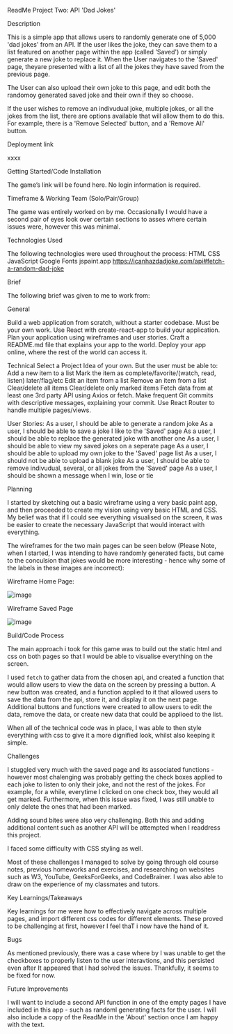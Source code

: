 ReadMe Project Two: API 'Dad Jokes'

Description

This is a simple app that allows users to randomly generate one of 5,000 'dad jokes' from an API. If the user likes the joke, they can save them to a list featured on another page within the app (called 'Saved') or simply generate a new joke to replace it. When the User navigates to the 'Saved' page, theyare presented with a list of all the jokes they have saved from the previous page. 

The User can also upload their own joke to this page, and edit both the randomoy generated saved joke and their own if they so choose. 

If the user wishes to remove an indivudual joke, multiple jokes, or all the jokes from the list, there are options available that will allow them to do this. For example, there is a 'Remove Selected' button, and a 'Remove All' button. 

Deployment link

xxxx

Getting Started/Code Installation

The game’s link will be found here. No login information is required. 



Timeframe & Working Team (Solo/Pair/Group)

The game was entirely worked on by me. Occasionally I would have a second pair of eyes look over certain sections to asses where certain issues were, however this was minimal. 


Technologies Used

The following technologies were used throughout the process:
HTML 
CSS 
JavaScript 
Google Fonts 
jspaint.app 
https://icanhazdadjoke.com/api#fetch-a-random-dad-joke

Brief

The following brief was given to me to work from:

General

Build a web application from scratch, without a starter codebase. Must be your own work.
Use React with create-react-app to build your application.
Plan your application using wireframes and user stories.
Craft a README.md file that explains your app to the world.
Deploy your app online, where the rest of the world can access it.


Technical
Select a Project Idea of your own. But the user must be able to:
Add a new item to a list
Mark the item as complete/favorite/(watch, read, listen) later/flag/etc
Edit an item from a list
Remove an item from a list
Clear/delete all items
Clear/delete only marked items
Fetch data from at least one 3rd party API using Axios or fetch.
Make frequent Git commits with descriptive messages, explaining your commit.
Use React Router to handle multiple pages/views.

User Stories:
As a user, I should be able to generate a random joke
As a user, I should be able to save a joke I like to the 'Saved' page
As a user, I should be able to replace the generated joke with another one
As a user, I should be able to view my saved jokes on a seperate page
As a user, I should be able to upload my own joke to the 'Saved' page list
As a user, I should not be able to upload a blank joke
As a user, I should be able to remove indivudual, several, or all jokes from the 'Saved' page
As a user, I should be shown a message when I win, lose or tie


Planning

I started by sketching out a basic wireframe using a very basic paint app, and then proceeded to create my vision using very basic HTML and CSS. My belief was that if I could see everything visualised on the screen, it was be easier to create the necessary JavaScript that would interact with everything. 

The wireframes for the two main pages can be seen below (Please Note, when I started, I was intending to have randomly generated facts, but came to the conculsion that jokes would be more interesting - hence why some of the labels in these images are incorrect):



Wireframe Home Page:

![image](https://media.git.generalassemb.ly/user/48202/files/11565329-be5b-4376-b32f-c5a7ae587249)

Wireframe Saved Page

![image](https://media.git.generalassemb.ly/user/48202/files/466ef5c9-d861-400b-ac84-76a975d24622)





Build/Code Process

The main approach i took for this game was to build out the static html and css on both pages so that I would be able to visualise everything on the screen.

I used `fetch` to gather data from the chosen api, and created a function that would allow users to view the data on the screen by pressing a button. A new button was created, and a function applied to it that allowed users to save the data from the api, store it, and display it on the next page. Additional buttons and functions were created to allow users to edit the data, remove the data, or create new data that could be applioed to the list.

When all of the technical code was in place, I was able to then style everything with css to give it a more dignified look, whilst also keeping it simple. 



Challenges

I stuggled very much with the saved page and its associated functions - however most chalenging was probably getting the check boxes applied to each joke to listen to only their joke, and not the rest of the jokes. For example, for a while, everytime I clicked on one check box, they would all get marked. Furthermore, when this issue was fixed, I was still unable to only delete the ones that had been marked. 

Adding sound bites were also very challenging. Both this and adding additional content such as another API will be attempted when I readdress this project.

I faced some difficulty with CSS styling as well.


Most of these challenges I managed to solve by going through old course notes, previous homeworks and exercises, and researching on websites such as W3, YouTube, GeeksForGeeks, and CodeBrainer. I was also able to draw on the experience of my classmates and tutors.

Key Learnings/Takeaways

Key learnings for me were how to effectively navigate across multiple pages, and import different css codes for different elements. These proved to be challenging at first, however I feel thaT i now have the hand of it. 

Bugs

As mentioned previously, there was a case where by I was unable to get the checkboxes to properly listen to the user interavtions, and this persisted even after It appeared that I had solved the issues. Thankfully, it seems to be fixed for now. 

Future Improvements

I will want to include a second API function in one of the empty pages I have included in this app - such as randoml generating facts for the user. I will also include a copy of the ReadMe in the 'About' section once I am happy with the text.  




